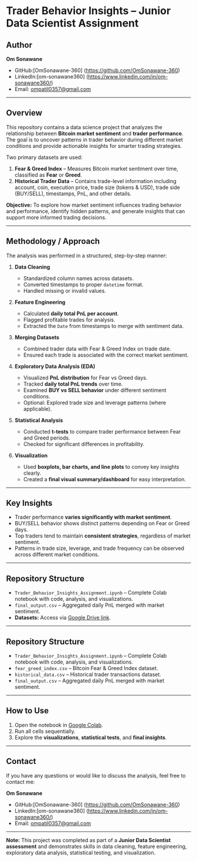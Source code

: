 # Trader Behavior Insights – Junior Data Scientist Assignment

## Author
**Om Sonawane**  
- GitHub:[OmSonawane-360] (https://github.com/OmSonawane-360)  
- LinkedIn:[om-sonawane360] (https://www.linkedin.com/in/om-sonawane360/)  
- Email: ompatil0357@gmail.com

---

## Overview
This repository contains a data science project that analyzes the relationship between **Bitcoin market sentiment** and **trader performance**. The goal is to uncover patterns in trader behavior during different market conditions and provide actionable insights for smarter trading strategies.  

Two primary datasets are used:

1. **Fear & Greed Index** – Measures Bitcoin market sentiment over time, classified as **Fear** or **Greed**.  
2. **Historical Trader Data** – Contains trade-level information including account, coin, execution price, trade size (tokens & USD), trade side (BUY/SELL), timestamps, PnL, and other details.

**Objective:** To explore how market sentiment influences trading behavior and performance, identify hidden patterns, and generate insights that can support more informed trading decisions.

---

## Methodology / Approach
The analysis was performed in a structured, step-by-step manner:

1. **Data Cleaning**
   - Standardized column names across datasets.  
   - Converted timestamps to proper `datetime` format.  
   - Handled missing or invalid values.  

2. **Feature Engineering**
   - Calculated **daily total PnL per account**.  
   - Flagged profitable trades for analysis.  
   - Extracted the `Date` from timestamps to merge with sentiment data.

3. **Merging Datasets**
   - Combined trader data with Fear & Greed Index on trade date.  
   - Ensured each trade is associated with the correct market sentiment.

4. **Exploratory Data Analysis (EDA)**
   - Visualized **PnL distribution** for Fear vs Greed days.  
   - Tracked **daily total PnL trends** over time.  
   - Examined **BUY vs SELL behavior** under different sentiment conditions.  
   - Optional: Explored trade size and leverage patterns (where applicable).

5. **Statistical Analysis**
   - Conducted **t-tests** to compare trader performance between Fear and Greed periods.  
   - Checked for significant differences in profitability.

6. **Visualization**
   - Used **boxplots, bar charts, and line plots** to convey key insights clearly.  
   - Created a **final visual summary/dashboard** for easy interpretation.

---

## Key Insights
- Trader performance **varies significantly with market sentiment**.  
- BUY/SELL behavior shows distinct patterns depending on Fear or Greed days.  
- Top traders tend to maintain **consistent strategies**, regardless of market sentiment.  
- Patterns in trade size, leverage, and trade frequency can be observed across different market conditions.

---

## Repository Structure
- `Trader_Behavior_Insights_Assignment.ipynb` – Complete Colab notebook with code, analysis, and visualizations.  
- `final_output.csv` – Aggregated daily PnL merged with market sentiment.  
- **Datasets:** Access via [Google Drive link](https://drive.google.com/drive/folders/1JChsIXU0pAnoHbSMwAz26wc_mDqRa72G?usp=drive_link).

---

## Repository Structure
- `Trader_Behavior_Insights_Assignment.ipynb` – Complete Colab notebook with code, analysis, and visualizations.  
- `fear_greed_index.csv` – Bitcoin Fear & Greed Index dataset.  
- `historical_data.csv` – Historical trader transactions dataset.  
- `final_output.csv` – Aggregated daily PnL merged with market sentiment.  

---

## How to Use
1. Open the notebook in [Google Colab](https://colab.research.google.com/).  
2. Run all cells sequentially.  
3. Explore the **visualizations**, **statistical tests**, and **final insights**.  

---

## Contact
If you have any questions or would like to discuss the analysis, feel free to contact me:  

**Om Sonawane**  
- GitHub:[OmSonawane-360] (https://github.com/OmSonawane-360)  
- LinkedIn:[om-sonawane360] (https://www.linkedin.com/in/om-sonawane360/)  
- Email: ompatil0357@gmail.com

---

**Note:** This project was completed as part of a **Junior Data Scientist assessment** and demonstrates skills in data cleaning, feature engineering, exploratory data analysis, statistical testing, and visualization.
